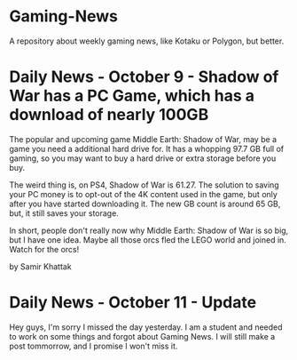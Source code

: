 # Gaming-News
A repository about weekly gaming news, like Kotaku or Polygon, but better.
# Daily News - October 9 - Shadow of War has a PC Game, which has a download of nearly 100GB
The popular and upcoming game Middle Earth: Shadow of War, may be a game you need a additional hard drive for. It has a whopping 97.7 GB full of gaming, so you may want to buy a hard drive or extra storage before you buy.

The weird thing is, on PS4, Shadow of War is 61.27. The solution to saving your PC money is to opt-out of the 4K content used in the game, but only after you have started downloading it. The new GB count is around 65 GB, but, it still saves your storage.

In short, people don't really now why Middle Earth: Shadow of War is so big, but I have one idea. Maybe all those orcs fled the LEGO world and joined in. Watch for the orcs!

by Samir Khattak

# Daily News - October 11 - Update
Hey guys, I'm sorry I missed the day yesterday. I am a student and needed to work on some things and forgot about Gaming News. I will still make a post tommorrow, and I promise I won't miss it.
